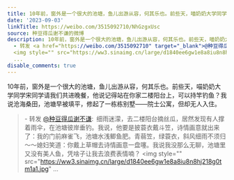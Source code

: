 ```yaml
---
title: 10年前，窗外是一个很大的池塘，鱼儿出游从容，何其乐也。前些天，喵奶奶大学同学宋同学请我们共进晚餐，他说记得站在你家二楼阳台上，可以持竿钓鱼？我说沧海桑...
date: '2023-09-03'
linkTitle: https://weibo.com/3515092710/NhGzgxUsc
source: 种豆得瓜谢不谦的微博
description: 10年前，窗外是一个很大的池塘，鱼儿出游从容，何其乐也。前些天，喵奶奶大学同学宋同学请我们共进晚餐，他说记得站在你家二楼阳台上，可以持竿钓鱼？我说沧海桑田，池塘早被填平，修起了一栋栋别墅——院士公寓，但却无人入住。<br><blockquote>
  - 转发 <a href="https://weibo.com/3515092710" target="_blank">@种豆得瓜谢不谦</a>: 细雨迷濛，去二楼阳台摘丝瓜，居然发现有人撑着雨伞，在池塘彼岸垂钓。我说，他要是披蓑衣戴斗笠，诗情画意就出来了：我的门前麻雀飞，池塘水浅鲫鱼肥。青蒻笠，绿蓑衣，斜风细雨不须归～～媳妇笑道：你戴上草帽去诗情画意一盘噻。我说我没那么无聊，池塘里又没有美人鱼，凭啥子让我去浪费表情喃？
  <img style="" src="https://ww3.sinaimg.cn/large/d1840ee6gw1e8a8iu8n8hj218g0tm1a1.jpg"
  ...
disable_comments: true
---
```

10年前，窗外是一个很大的池塘，鱼儿出游从容，何其乐也。前些天，喵奶奶大学同学宋同学请我们共进晚餐，他说记得站在你家二楼阳台上，可以持竿钓鱼？我说沧海桑田，池塘早被填平，修起了一栋栋别墅——院士公寓，但却无人入住。<br><blockquote> - 转发 <a href="https://weibo.com/3515092710" target="_blank">@种豆得瓜谢不谦</a>: 细雨迷濛，去二楼阳台摘丝瓜，居然发现有人撑着雨伞，在池塘彼岸垂钓。我说，他要是披蓑衣戴斗笠，诗情画意就出来了：我的门前麻雀飞，池塘水浅鲫鱼肥。青蒻笠，绿蓑衣，斜风细雨不须归～～媳妇笑道：你戴上草帽去诗情画意一盘噻。我说我没那么无聊，池塘里又没有美人鱼，凭啥子让我去浪费表情喃？ <img style="" src="https://ww3.sinaimg.cn/large/d1840ee6gw1e8a8iu8n8hj218g0tm1a1.jpg" ...